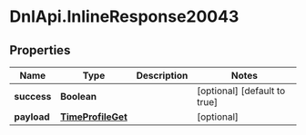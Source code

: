 # DnlApi.InlineResponse20043

## Properties
Name | Type | Description | Notes
------------ | ------------- | ------------- | -------------
**success** | **Boolean** |  | [optional] [default to true]
**payload** | [**TimeProfileGet**](TimeProfileGet.md) |  | [optional] 


